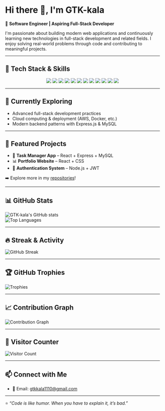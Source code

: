 # Hi there 👋, I'm GTK-kala  

🚀 **Software Engineer | Aspiring Full-Stack Developer**  

I'm passionate about building modern web applications and continuously learning new technologies in full-stack development and related fields. I enjoy solving real-world problems through code and contributing to meaningful projects.  

---

## 🔧 Tech Stack & Skills

<p align="center">
  <img src="https://img.shields.io/badge/HTML5-E34F26?style=for-the-badge&logo=html5&logoColor=white" />
  <img src="https://img.shields.io/badge/CSS3-1572B6?style=for-the-badge&logo=css3&logoColor=white" />
  <img src="https://img.shields.io/badge/JavaScript-F7DF1E?style=for-the-badge&logo=javascript&logoColor=black" />
  <img src="https://img.shields.io/badge/React-20232A?style=for-the-badge&logo=react&logoColor=61DAFB" />
  <img src="https://img.shields.io/badge/Node.js-43853D?style=for-the-badge&logo=node.js&logoColor=white" />
  <img src="https://img.shields.io/badge/Express.js-404D59?style=for-the-badge" />
  <img src="https://img.shields.io/badge/MySQL-005C84?style=for-the-badge&logo=mysql&logoColor=white" />
  <img src="https://img.shields.io/badge/MongoDB-4EA94B?style=for-the-badge&logo=mongodb&logoColor=white" />
  <img src="https://img.shields.io/badge/Git-F05032?style=for-the-badge&logo=git&logoColor=white" />
  <img src="https://img.shields.io/badge/GitHub-100000?style=for-the-badge&logo=github&logoColor=white" />
  <img src="https://img.shields.io/badge/Postman-FF6C37?style=for-the-badge&logo=postman&logoColor=white" />
  <img src="https://img.shields.io/badge/VSCode-007ACC?style=for-the-badge&logo=visual-studio-code&logoColor=white" />
</p>

---

## 🌱 Currently Exploring  
- Advanced full-stack development practices  
- Cloud computing & deployment (AWS, Docker, etc.)  
- Modern backend patterns with Express.js & MySQL  

---

## 📂 Featured Projects  
- 📝 **Task Manager App** – React + Express + MySQL  
- 📊 **Portfolio Website** – React + CSS  
- 🔐 **Authentication System** – Node.js + JWT  

➡️ Explore more in my [repositories](https://github.com/GTK-kala?tab=repositories)!  

---

## 📊 GitHub Stats  
![GTK-kala's GitHub stats](https://github-readme-stats.vercel.app/api?username=GTK-kala&show_icons=true&theme=radical)  
![Top Languages](https://github-readme-stats.vercel.app/api/top-langs/?username=GTK-kala&layout=compact&theme=radical)  

---

## 🔥 Streak & Activity  
![GitHub Streak](https://streak-stats.demolab.com?user=GTK-kala&theme=radical)  

---

## 🏆 GitHub Trophies  
![Trophies](https://github-profile-trophy.vercel.app/?username=GTK-kala&theme=radical&no-frame=true&margin-w=5&margin-h=5)  

---

## 📈 Contribution Graph  
![Contribution Graph](https://github-readme-activity-graph.vercel.app/graph?username=GTK-kala&theme=radical)  

---

## 👀 Visitor Counter  
![Visitor Count](https://komarev.com/ghpvc/?username=GTK-kala&style=for-the-badge)  

---

## 📫 Connect with Me   
- 📧 Email: gtkkala1110@gmail.com  

---

⭐️ _“Code is like humor. When you have to explain it, it’s bad.”_  
 

